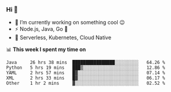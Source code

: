 ### Hi 👋

<!--
**nodejh/nodejh** is a ✨ _special_ ✨ repository because its `README.md` (this file) appears on your GitHub profile.

Here are some ideas to get you started:

- 🔭 I’m currently working on ...
- 🌱 I’m currently learning ...
- 👯 I’m looking to collaborate on ...
- 🤔 I’m looking for help with ...
- 💬 Ask me about ...
- 📫 How to reach me: ...
- 😄 Pronouns: ...
- ⚡ Fun fact: ...
-->

- 🔭 I’m currently working on something cool :wink:
- ⚡ Node.js, Java, Go :thought_balloon:
- 🤖 Serverless, Kubernetes, Cloud Native

📊 **This week I spent my time on**

<!--START_SECTION:waka-->
```text
Java     26 hrs 38 mins  ████████████████░░░░░░░░░   64.26 % 
Python   5 hrs 19 mins   ███▒░░░░░░░░░░░░░░░░░░░░░   12.86 % 
YAML     2 hrs 57 mins   █▓░░░░░░░░░░░░░░░░░░░░░░░   07.14 % 
XML      2 hrs 33 mins   █▓░░░░░░░░░░░░░░░░░░░░░░░   06.17 % 
Other    1 hr 2 mins     ▓░░░░░░░░░░░░░░░░░░░░░░░░   02.52 % 
```
<!--END_SECTION:waka-->


<!--
:traffic_light: **Visitors**

![visitors](https://visitor-badge.glitch.me/badge?page_id=nodejh.nodejh)
-->
